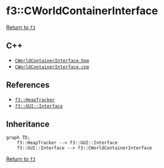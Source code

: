 # f3::CWorldContainerInterface

[Return to `f3`](/docs/f3.md)

## C++

- [`CWorldContainerInterface.hpp`](/c++/include/CWorldContainerInterface.hpp)
- [`CWorldContainerInterface.cpp`](/c++/source/CWorldContainerInterface.cpp)

## References

- [`f3::HeapTracker`](/docs/f3/HeapTracker.md)
- [`f3::GUI::Interface`](/docs/f3/GUI/Interface.md)

## Inheritance

```mermaid
graph TD;
    f3::HeapTracker --> f3::GUI::Interface
    f3::GUI::Interface --> f3::CWorldContainerInterface
```

[Return to `f3`](/docs/f3.md)